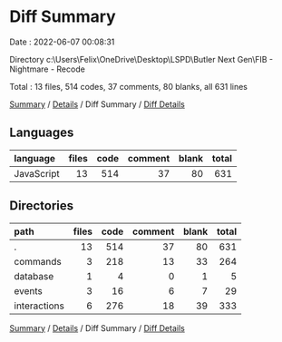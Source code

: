 # Diff Summary

Date : 2022-06-07 00:08:31

Directory c:\\Users\\Felix\\OneDrive\\Desktop\\LSPD\\Butler Next Gen\\FIB - Nightmare - Recode

Total : 13 files,  514 codes, 37 comments, 80 blanks, all 631 lines

[Summary](results.md) / [Details](details.md) / Diff Summary / [Diff Details](diff-details.md)

## Languages
| language | files | code | comment | blank | total |
| :--- | ---: | ---: | ---: | ---: | ---: |
| JavaScript | 13 | 514 | 37 | 80 | 631 |

## Directories
| path | files | code | comment | blank | total |
| :--- | ---: | ---: | ---: | ---: | ---: |
| . | 13 | 514 | 37 | 80 | 631 |
| commands | 3 | 218 | 13 | 33 | 264 |
| database | 1 | 4 | 0 | 1 | 5 |
| events | 3 | 16 | 6 | 7 | 29 |
| interactions | 6 | 276 | 18 | 39 | 333 |

[Summary](results.md) / [Details](details.md) / Diff Summary / [Diff Details](diff-details.md)